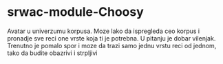 # srwac-module-Choosy
Avatar u univerzumu korpusa. Moze lako da ispregleda ceo korpus i pronadje sve reci one vrste koja ti je potrebna. U pitanju je dobar vilenjak. Trenutno je pomalo spor i moze da trazi samo jednu vrstu reci od jednom, tako da budite obazrivi i strpljivi
